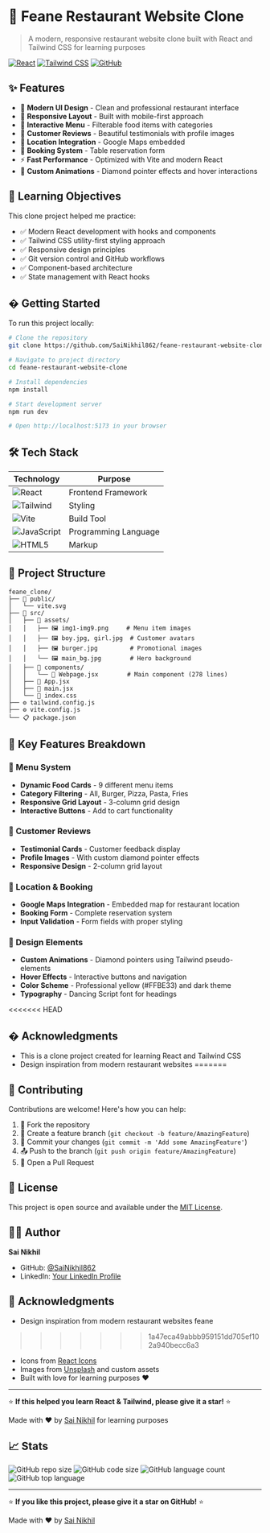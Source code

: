 # 🍕 Feane Restaurant Website Clone

> A modern, responsive restaurant website clone built with React and Tailwind CSS for learning purposes

[![React](https://img.shields.io/badge/React-18.0-blue?style=for-the-badge&logo=react)](https://reactjs.org/)
[![Tailwind CSS](https://img.shields.io/badge/Tailwind_CSS-3.0-38B2AC?style=for-the-badge&logo=tailwind-css)](https://tailwindcss.com/)
[![GitHub](https://img.shields.io/badge/GitHub-Repository-black?style=for-the-badge&logo=github)](https://github.com/SaiNikhil862/feane-restaurant-website-clone)

## ✨ Features

- 🎨 **Modern UI Design** - Clean and professional restaurant interface
- 📱 **Responsive Layout** - Built with mobile-first approach
- 🍔 **Interactive Menu** - Filterable food items with categories
- 🌟 **Customer Reviews** - Beautiful testimonials with profile images
- 📍 **Location Integration** - Google Maps embedded
- 🎯 **Booking System** - Table reservation form
- ⚡ **Fast Performance** - Optimized with Vite and modern React
- 💎 **Custom Animations** - Diamond pointer effects and hover interactions

## 🎯 Learning Objectives

This clone project helped me practice:
- ✅ Modern React development with hooks and components
- ✅ Tailwind CSS utility-first styling approach
- ✅ Responsive design principles
- ✅ Git version control and GitHub workflows
- ✅ Component-based architecture
- ✅ State management with React hooks

## � Getting Started

To run this project locally:

```bash
# Clone the repository
git clone https://github.com/SaiNikhil862/feane-restaurant-website-clone.git

# Navigate to project directory
cd feane-restaurant-website-clone

# Install dependencies
npm install

# Start development server
npm run dev

# Open http://localhost:5173 in your browser
```

## 🛠️ Tech Stack

| Technology | Purpose |
|------------|---------|
| ![React](https://img.shields.io/badge/-React-61DAFB?logo=react&logoColor=black) | Frontend Framework |
| ![Tailwind](https://img.shields.io/badge/-Tailwind_CSS-38B2AC?logo=tailwind-css&logoColor=white) | Styling |
| ![Vite](https://img.shields.io/badge/-Vite-646CFF?logo=vite&logoColor=white) | Build Tool |
| ![JavaScript](https://img.shields.io/badge/-JavaScript-F7DF1E?logo=javascript&logoColor=black) | Programming Language |
| ![HTML5](https://img.shields.io/badge/-HTML5-E34F26?logo=html5&logoColor=white) | Markup |

## 🎯 Project Structure

```
feane_clone/
├── 📁 public/
│   └── vite.svg
├── 📁 src/
│   ├── 📁 assets/
│   │   ├── 🖼️ img1-img9.png     # Menu item images
│   │   ├── 🖼️ boy.jpg, girl.jpg  # Customer avatars
│   │   ├── 🖼️ burger.jpg         # Promotional images
│   │   └── 🖼️ main_bg.jpg        # Hero background
│   ├── 📁 components/
│   │   └── 📄 Webpage.jsx        # Main component (278 lines)
│   ├── 📄 App.jsx
│   ├── 📄 main.jsx
│   └── 🎨 index.css
├── ⚙️ tailwind.config.js
├── ⚙️ vite.config.js
└── 📋 package.json
```

## 🌟 Key Features Breakdown

### 🍔 Menu System
- **Dynamic Food Cards** - 9 different menu items
- **Category Filtering** - All, Burger, Pizza, Pasta, Fries
- **Responsive Grid Layout** - 3-column grid design
- **Interactive Buttons** - Add to cart functionality

### 👥 Customer Reviews
- **Testimonial Cards** - Customer feedback display
- **Profile Images** - With custom diamond pointer effects
- **Responsive Design** - 2-column grid layout

### 📍 Location & Booking
- **Google Maps Integration** - Embedded map for restaurant location
- **Booking Form** - Complete reservation system
- **Input Validation** - Form fields with proper styling

### 🎨 Design Elements
- **Custom Animations** - Diamond pointers using Tailwind pseudo-elements
- **Hover Effects** - Interactive buttons and navigation
- **Color Scheme** - Professional yellow (#FFBE33) and dark theme
- **Typography** - Dancing Script font for headings

<<<<<<< HEAD
## � Acknowledgments

- This is a clone project created for learning React and Tailwind CSS
- Design inspiration from modern restaurant websites
=======

## 🤝 Contributing

Contributions are welcome! Here's how you can help:

1. 🍴 Fork the repository
2. 🌿 Create a feature branch (`git checkout -b feature/AmazingFeature`)
3. 💾 Commit your changes (`git commit -m 'Add some AmazingFeature'`)
4. 📤 Push to the branch (`git push origin feature/AmazingFeature`)
5. 🔄 Open a Pull Request

## 📄 License

This project is open source and available under the [MIT License](LICENSE).

## 👨‍💻 Author

**Sai Nikhil**
- GitHub: [@SaiNikhil862](https://github.com/SaiNikhil862)
- LinkedIn: [Your LinkedIn Profile](https://linkedin.com/in/sai-nikhil-goud)

## 🙏 Acknowledgments

- Design inspiration from modern restaurant websites feane
>>>>>>> 1a47eca49abbb959151dd705ef102a940becc6a3
- Icons from [React Icons](https://react-icons.github.io/react-icons/)
- Images from [Unsplash](https://unsplash.com) and custom assets
- Built with love for learning purposes ❤️

---

⭐ **If this helped you learn React & Tailwind, please give it a star!** ⭐

Made with ❤️ by [Sai Nikhil](https://github.com/SaiNikhil862) for learning purposes

## 📈 Stats

![GitHub repo size](https://img.shields.io/github/repo-size/SaiNikhil862/feane-restaurant-website-clone)
![GitHub code size](https://img.shields.io/github/languages/code-size/SaiNikhil862/feane-restaurant-website-clone)
![GitHub language count](https://img.shields.io/github/languages/count/SaiNikhil862/feane-restaurant-website-clone)
![GitHub top language](https://img.shields.io/github/languages/top/SaiNikhil862/feane-restaurant-website-clone)

---

⭐ **If you like this project, please give it a star on GitHub!** ⭐

Made with ❤️ by [Sai Nikhil](https://github.com/SaiNikhil862)
